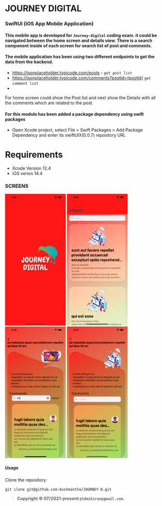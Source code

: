 
# JOURNEY DIGITAL

###  SwiftUI (iOS App Mobile Application)

 #### This mobile app is developed for `Journey-digital` coding exam. it could be navigated between the home screen and details view. There is a search component inside of each screen for search list of post and comments. 
  
 #### The mobile application has been using two different endpoints to get the data from the backend.
   - https://jsonplaceholder.typicode.com/posts - `get post list`
  - https://jsonplaceholder.typicode.com/comments?postId={postId} `get comment list`
  - 
 For home screen could show the Post list and next show the Details with all the comments which are related to the post.


 #### For this module has been added a package dependency using swift packages
 - Open Xcode project, select File > Swift Packages > Add Package Dependency and enter its swiftUIX(0.0.7) repository URL
 
# Requirements
-  Xcode Version 12.4 
-  iOS verion 14.4


### SCREENS
<img src = "Screen/splash.png" width = "200" hight = "420"> <img src = "Screen/home.png" width = "200" hight = "420">
<img src = "Screen/comments-search.png" width = "200" hight = "420"> <img src = "Screen/details.png" width = "200" hight = "420">


##### Usage

Clone the repository:

```shell
git clone git@github.com:dushmantha/JOURNEY-D.git
```

>**Copyright &copy;  07/2021-present `@tdmihiran@gmail.com.`**
